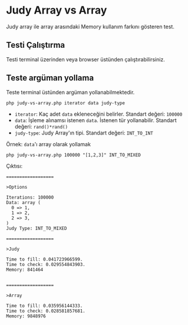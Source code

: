 # Judy Array vs Array
Judy array ile array arasındaki Memory kullanım farkını gösteren test.

## Testi Çalıştırma
Testi terminal üzerinden veya browser üstünden çalıştırabilirsiniz.

## Teste argüman yollama
Teste terminal üstünden argüman yollanabilmektedir.

```php judy-vs-array.php iterator data judy-type```

* ```iterator```: Kaç adet ```data``` ekleneceğini belirler. Standart değeri: ```100000```
* ```data```: İşleme alınamsı istenen ```data```. İstenen tür yollanabilir. Standart değeri: ```rand()*rand()```
* ```judy-type```: Judy Array'ın tipi. Standart değeri: ```INT_TO_INT```

Örnek: ```data```'ı array olarak yollamak
```
php judy-vs-array.php 100000 "[1,2,3]" INT_TO_MIXED
```

Çıktısı:
```
==================

>Options

Iterations: 100000
Data: array (
  0 => 1,
  1 => 2,
  2 => 3,
)
Judy Type: INT_TO_MIXED

==================

>Judy

Time to fill: 0.041723966599.
Time to check: 0.029554843903.
Memory: 841464


==================

>Array

Time to fill: 0.035956144333.
Time to check: 0.028581857681.
Memory: 9848976
```